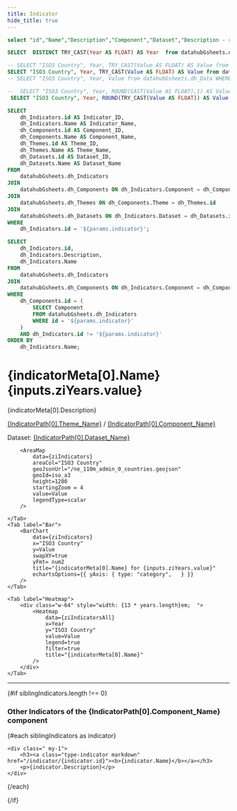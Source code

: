 ```yaml
---
title: Indicator
hide_title: true 
---
```



```sql indicatorMeta
select "id","Name","Description","Component","Dataset","Description - rules","Var Type","which is better","label MIN","label MAX","Attribution" FROM datahubGsheets.dh_Indicators  WHERE id = '${params.indicator}' 
```

```sql years
SELECT  DISTINCT TRY_CAST(Year AS FLOAT) AS Year  from datahubGsheets.dh_Data WHERE Indicator_ID = '${params.indicator}' order by Year ASC
```

```sql ziIndicators
-- SELECT "ISO3 Country", Year, TRY_CAST(Value AS FLOAT) AS Value from datahubGsheets.dh_Data WHERE Indicator_ID = '${params.indicator}' AND Year = ${inputs.ziYears.value}  AND Value NOT LIKE 0 ORDER BY Value DESC
SELECT "ISO3 Country", Year, TRY_CAST(Value AS FLOAT) AS Value from datahubGsheets.dh_Data WHERE Indicator_ID = '${params.indicator}' AND Year = ${inputs.ziYears.value} ORDER BY Value DESC
-- SELECT "ISO3 Country", Year, Value from datahubGsheets.dh_Data WHERE Indicator_ID = '${params.indicator}' AND Year = ${inputs.ziYears.value} ORDER BY Value DESC
```

```sql ziIndicatorsAll
--  SELECT "ISO3 Country", Year, ROUND(CAST(Value AS FLOAT),1) AS Value  from datahubGsheets.dh_Data WHERE Indicator_ID = '${params.indicator}'    
 SELECT "ISO3 Country", Year, ROUND(TRY_CAST(Value AS FLOAT)) AS Value  from datahubGsheets.dh_Data WHERE Indicator_ID = '${params.indicator}' ORDER BY "ISO3 Country" ASC    
```

```sql IndicatorPath
SELECT 
    dh_Indicators.id AS Indicator_ID,
    dh_Indicators.Name AS Indicator_Name,
    dh_Components.id AS Component_ID,
    dh_Components.Name AS Component_Name,
    dh_Themes.id AS Theme_ID,
    dh_Themes.Name AS Theme_Name,
    dh_Datasets.id AS Dataset_ID,
    dh_Datasets.Name AS Dataset_Name
FROM 
    datahubGsheets.dh_Indicators
JOIN 
    datahubGsheets.dh_Components ON dh_Indicators.Component = dh_Components.id
JOIN 
    datahubGsheets.dh_Themes ON dh_Components.Theme = dh_Themes.id
JOIN 
    datahubGsheets.dh_Datasets ON dh_Indicators.Dataset = dh_Datasets.id
WHERE 
    dh_Indicators.id = '${params.indicator}';  
```

```sql siblingIndicators
SELECT 
    dh_Indicators.id,
    dh_Indicators.Description,
    dh_Indicators.Name
FROM 
    datahubGsheets.dh_Indicators
JOIN 
    datahubGsheets.dh_Components ON dh_Indicators.Component = dh_Components.id
WHERE 
    dh_Components.id = (
        SELECT Component 
        FROM datahubGsheets.dh_Indicators 
        WHERE id = '${params.indicator}'
    )
    AND dh_Indicators.id != '${params.indicator}'
ORDER BY 
    dh_Indicators.Name;
```
  
# **{indicatorMeta[0].Name}**   {inputs.ziYears.value}

{indicatorMeta[0].Description}


<a class="markdown" href="/theme/{IndicatorPath[0].Theme_ID}">{IndicatorPath[0].Theme_Name}</a> / <a class="markdown"  href="/component/{IndicatorPath[0].Component_ID}">{IndicatorPath[0].Component_Name}</a>

Dataset: <a class="markdown"  href="/dataset/{IndicatorPath[0].Dataset_ID}">{IndicatorPath[0].Dataset_Name}</a>


<!-- 
Component: **{indicatorMeta[0].Component}**
Dataset: **{indicatorMeta[0].Dataset}**
Attribution: {indicatorMeta[0].Attribution} 
-->


<Dropdown 
    data={years} 
    name=ziYears 
    value=Year 
    title="Select Year" 
/>

 

<Tabs>
  <Tab label="Map">
       
        <AreaMap 
            data={ziIndicators} 
            areaCol="ISO3 Country"
            geoJsonUrl="/ne_110m_admin_0_countries.geojson"
            geoId=iso_a3
            height=1280
            startingZoom = 4
            value=Value
            legendType=scalar
        />
   
    </Tab>
    <Tab label="Bar">
        <BarChart 
            data={ziIndicators}
            x="ISO3 Country"
            y=Value
            swapXY=true
            yFmt= num2
            title="{indicatorMeta[0].Name} for {inputs.ziYears.value}"
            echartsOptions={{ yAxis: { type: "category",   } }}
        />
    </Tab>
        
  
   <!-- <Tab label="Table">
   <DataTable data={ziIndicators} 
   rows=all
    />
   </Tab> -->
    <Tab label="Heatmap">
        <div class="w-64" style="width: {13 * years.length}em;  ">
            <Heatmap 
                data={ziIndicatorsAll} 
                x=Year 
                y="ISO3 Country" 
                value=Value   
                legend=true
                filter=true
                title="{indicatorMeta[0].Name}"            
            />
        </div>
    </Tab>
</Tabs>

---

{#if siblingIndicators.length !== 0}

### Other Indicators of the **{IndicatorPath[0].Component_Name}** component



<div class="grid xl:grid-cols-2 2xl:grid-cols-3 gap-5">
 {#each siblingIndicators as indicator}
 
    <div class=" my-1">
        <h3><a class="type-indicator markdown" href="/indicator/{indicator.id}"><b>{indicator.Name}</b></a></h3>
        <p>{indicator.Description}</p>
    </div>

    
 {/each}
 </div>
{/if}
 

<!-- {@partial "indicator-list.md"} -->





 